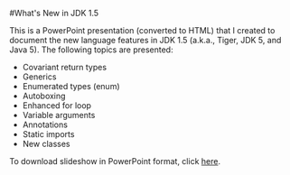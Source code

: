 #What's New in JDK 1.5

This is a PowerPoint presentation (converted to HTML) that I created to document the new language features in JDK 1.5 (a.k.a., Tiger, JDK 5, and Java 5). The following topics are presented:

* Covariant return types
* Generics
* Enumerated types (enum)
* Autoboxing
* Enhanced for loop
* Variable arguments
* Annotations
* Static imports
* New classes

To download slideshow in PowerPoint format, click [here]().
